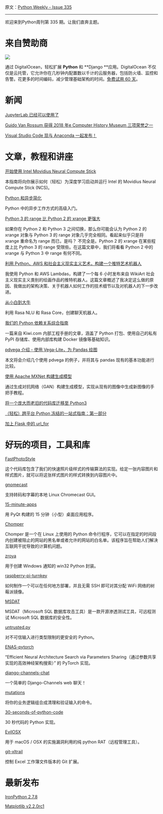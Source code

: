 原文：[Python Weekly - Issue 335](http://eepurl.com/dlD4ez)

---

欢迎来到Python周刊第 335 期。让我们直奔主题。
  
# 来自赞助商  
[![](https://gallery.mailchimp.com/e2e180baf855ac797ef407fc7/images/afd87cff-158f-4358-84b1-e08990fb7860.png)](https://try.digitalocean.com/performance/?utm_medium=display&utm_source=paid_newsletter+python+weekly&utm_campaign=PricePerf+dr+droplets+newsletters&utm_content=Logo_125x125)

通过 DigitalOcean，轻松扩展 **Python** 和 **Django **应用。DigitalOcean 不仅仅是云托管，它允许你在几秒钟内配置数以千计的云服务器，包括防火墙、监控和告警。花更多的时间编码，减少管理基础架构的时间。[免费试用 60 天](https://try.digitalocean.com/performance/?utm_medium=display&utm_source=paid_newsletter+python+weekly&utm_campaign=PricePerf+dr+droplets+newsletters&utm_content=Logo_125x125)。
  
  
# 新闻  
  
[JupyterLab 已经可以使用了](https://blog.jupyter.org/jupyterlab-is-ready-for-users-5a6f039b8906)  
  
[Guido Van Rossum 获得 2018 年e Computer History Museum 三项荣誉之一](http://www.computerhistory.org/press/2018-fellow-honorees.html)  
  
[Visual Studio Code 现与 Anaconda 一起发布！](https://blogs.msdn.microsoft.com/pythonengineering/2018/02/15/visual-studio-code-is-now-shipping-with-anaconda)  
  
  
# 文章，教程和讲座  
  
[开始使用 Intel Movidius Neural Compute Stick](https://www.pyimagesearch.com/2018/02/12/getting-started-with-the-intel-movidius-neural-compute-stick/)

本指南将向你展示如何（轻松）为深度学习启动并运行 Intel 的 Movidius Neural Compute Stick (NCS)。
  
[Python 和异步简化](https://www.aeracode.org/2018/02/19/python-async-simplified/)

Python 中的异步工作方式的高级入门。
  
[Python 3 的 range 比 Python 2 的 xrange 更强大](http://treyhunner.com/2018/02/python-3-s-range-better-than-python-2-s-xrange/)

如果你在 Python 2 和 Python 3 之间切换，那么你可能会认为 Python 2 的 xrange 对象与 Python 3 的 range 对象几乎完全相同。看起来似乎只是将 xrange 重命名为 range 而已，是吗？ 不完全是。Python 2 的 xrange 在某些程度上比 Python 3 的 range 受限些。在这篇文章中，我们将看看 Python 2 中的 xrange 与 Python 3 中 range 有何不同。
  
[利用 Python、AWS 和社会主义现实主义艺术，构建一个推特艺术机器人](https://veekaybee.github.io/2018/02/19/creating-a-twitter-art-bot/)

我使用 Python 和 AWS Lambdas，构建了一个每 6 小时发布来自 WikiArt 社会主义现实主义类别的绘画作品的推特机器人。这篇文章概述了我决定这么做的原因、我做出的架构决策、关于机器人如何工作的技术细节以及对机器人的下一步改进。
  
[从小白到大牛](https://jpboost.com/2018/02/06/creating-a-chatbot-with-rasa-nlu-and-rasa-core/)

利用 Rasa NLU 和 Rasa Core，创建聊天机器人。
  
[我们的 Python 依赖关系综合指南](https://code.kiwi.com/our-comprehensive-guide-to-python-dependencies-8a5a4366a563)   

一篇来自 Kiwi.com 内部工程手册的文章，涵盖了 Python 打包、使用自己的私有 PyPI 存储库、使用内部库构建 Docker 镜像等基础知识。

[pdvega 介绍 - 使用 Vega-Lite，为 Pandas 绘图](http://pbpython.com/pdvega.html)  

本文将会介绍几个使用 pdvega 的例子，并将其与 pandas 现有的基本功能进行比较。  
  
[使用 Apache MXNet 构建生成模型](https://www.oreilly.com/ideas/generative-model-using-apache-mxnet)  

通过生成对抗网络（GAN）构建生成模型，实现从现有的图像中生成新图像的手把手教程。
  
[将一个庞大而老旧的代码库迁移至 Python3](https://medium.com/@boxed/moving-a-large-and-old-codebase-to-python3-33a5a13f8c99)  
  
[（轻松）跨平台 Python 冻结的一站式指南：第一部分](https://hackernoon.com/the-one-stop-guide-to-easy-cross-platform-python-freezing-part-1-c53e66556a0a)   
  
[加上 Flask 中的 url_for](https://anthonyblackshaw.me/2018-02-17/speeding-up-url-for-for-flask)  
  
  
# 好玩的项目，工具和库  
  
[FastPhotoStyle](https://github.com/NVIDIA/FastPhotoStyle)  

这个代码库包含了我们的快速照片级样式的传输算法的实现。给定一张内容图片和样式图片，就可以将这张样式图片的样式转换到内容图片中。
  
[gnomecast](https://github.com/keredson/gnomecast)  

支持转码和字幕的本地 Linux Chromecast GUI。
  
[15-minute-apps](https://github.com/mfitzp/15-minute-apps)  

用 PyQt 构建的 15 分钟（小型）桌面应用程序。
  
[Chomper](https://github.com/aniketpanjwani/chomper)   

Chomper 是一个在 Linux 上使用的 Python 命令行程序，它可以在指定的时间段内创建被阻止的网站的黑名单或者允许的网站的白名单。该程序旨在帮助人们解决互联网干扰导致的计算机问题。
  
[zroya](https://github.com/malja/zroya)  

用于创建 Windows 通知的 win32 Python 封装。
  
[raspberry-pi-turnkey](https://github.com/schollz/raspberry-pi-turnkey)  

如何制作一个可以在任何地方部署，并且无需 SSH 即可对其分配 WiFi 网络的树莓派镜像。
  
[MSDAT](https://github.com/quentinhardy/msdat)  

MSDAT（Microsoft SQL 数据库攻击工具）是一款开源渗透测试工具，可远程测试 Microsoft SQL 数据库的安全性。
  
[untrusted.py](https://github.com/tawesoft/untrusted.py)  

对不可信输入进行类型限制的更安全的 Python。
  
[ENAS-pytorch](https://github.com/carpedm20/ENAS-pytorch)  

“Efficient Neural Architecture Search via Parameters Sharing（通过参数共享实现的高效神经架构搜索）” 的 PyTorch 实现。
  
[django-channels-chat](https://github.com/narrowfail/django-channels-chat)  

一个简单的 Django-Channels web 聊天！
  
[mutations](https://github.com/omarish/mutations)  

将你的业务逻辑组合成清理和验证输入的命令。

[30-seconds-of-python-code](https://github.com/kriadmin/30-seconds-of-python-code)  

30 秒代码的 Python 实现。
  
[EvilOSX](https://github.com/Marten4n6/EvilOSX)  

用于 macOS / OSX 的实施漏洞利用的纯 python RAT（远程管理工具）。
  
[git-xltrail](https://github.com/ZoomerAnalytics/git-xltrail)  

控制 Excel 工作簿文件版本的 Git 扩展。
  
  
# 最新发布  
  
[IronPython 2.7.8](https://github.com/IronLanguages/ironpython2/releases/tag/ipy-2.7.8)  
  
[Matplotlib v2.2.0rc1](https://mail.python.org/pipermail/matplotlib-users/2018-February/001280.html)  
  

 

